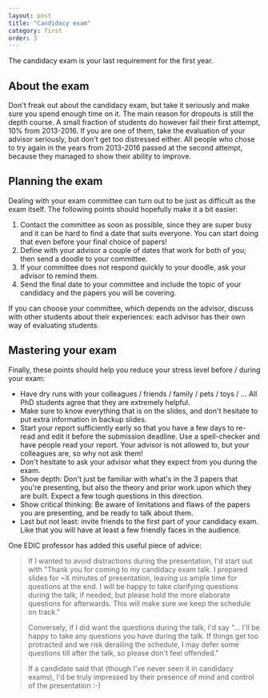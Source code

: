 ```yaml
---
layout: post
title: "Candidacy exam"
category: first
order: 3
---
```


The candidacy exam is your last requirement for the first year.

## About the exam

Don't freak out about the candidacy exam, but take it seriously and make sure you spend enough time on it.
The main reason for dropouts is still the depth course.
A small fraction of students do however fail their first attempt, 10% from 2013-2016.
If you are one of them, take the evaluation of your advisor seriously, but don't get too distressed either.
All people who chose to try again in the years from 2013-2016 passed at the second attempt, because they managed to show their ability to improve.


## Planning the exam

Dealing with your exam committee can turn out to be just as difficult as the exam itself. The following points should hopefully make it a bit easier:
1. Contact the committee as soon as possible, since they are super busy and it can be hard to find a date that suits everyone.
   You can start doing that even before your final choice of papers!
2. Define with your advisor a couple of dates that work for both of you; then send a doodle to your committee.
3. If your committee does not respond quickly to your doodle, ask your advisor to remind them.
4. Send the final date to your committee and include the topic of your candidacy and the papers you will be covering.

If you can choose your committee, which depends on the advisor, discuss with other students about their experiences: each advisor has their own way of evaluating students.


## Mastering your exam

Finally, these points should help you reduce your stress level before / during your exam:

- Have dry runs with your colleagues / friends / family / pets / toys / ...
  All PhD students agree that they are extremely helpful.
- Make sure to know everything that is on the slides, and don't hesitate to put extra information in backup slides.
- Start your report sufficiently early so that you have a few days to re-read and edit it before the submission deadline.
  Use a spell-checker and have people read your report.
  Your advisor is not allowed to, but your colleagues are, so why not ask them!
- Don't hesitate to ask your advisor what they expect from you during the exam.
- Show depth: Don't just be familiar with what's in the 3 papers that you're presenting, but also the theory and prior work upon which they are built.
  Expect a few tough questions in this direction.
- Show critical thinking: Be aware of limitations and flaws of the papers you are presenting, and be ready to talk about them.
- Last but not least: invite friends to the first part of your candidacy exam. Like that you will have at least a few friendly faces in the audience.

One EDIC professor has added this useful piece of advice:

> If I wanted to avoid distractions during the presentation, I'd start out with
> "Thank you for coming to my candidacy exam talk. I prepared slides for ~X minutes of presentation, leaving us ample time for questions at the end.
> I will be happy to take clarifying questions during the talk, if needed, but please hold the more elaborate questions for afterwards. This will make sure we keep the schedule on track."
> 
> Conversely, if I did want the questions during the talk, I'd say "... I'll be happy to take any questions you have during the talk.
> If things get too protracted and we risk derailing the schedule, I may defer some questions till after the talk, so please don't feel offended."
> 
> If a candidate said that (though I've never seen it in candidacy exams), I'd be truly impressed by their presence of mind and control of the presentation :-)
